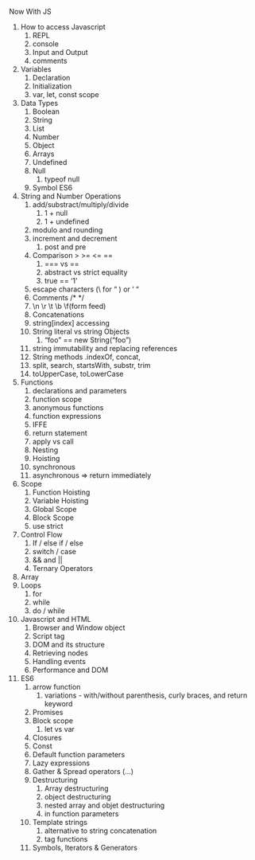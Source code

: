 Now With JS

1. How to access Javascript
    1. REPL
    2. console
    3. Input and Output
    4. comments
2. Variables
    1. Declaration
    2. Initialization
    3. var, let, const scope
3. Data Types
    1. Boolean
    2. String
    3. List
    4. Number
    5. Object
    6. Arrays
    7. Undefined
    8. Null
        1. typeof null
    9. Symbol ES6
4. String and Number Operations
    1. add/substract/multiply/divide
        1. 1 + null
        2. 1 + undefined
    2. modulo and rounding
    3. increment and decrement
        1. post and pre 
    4. Comparison > >= <= ==
        1. === vs == 
        2. abstract vs strict equality
        3. true == ‘1’
    5. escape characters (\ for “ ) or ‘ “ 
    6. Comments /* */
    7. \n \r \t \b \f(form feed)
    8. Concatenations
    9. string[index] accessing
    10. String literal vs string Objects
        1. “foo” == new String(“foo”)
    11. string immutability and replacing references
    12. String methods .indexOf, concat,
    13. split, search, startsWith, substr, trim
    14. toUpperCase, toLowerCase
5. Functions
    1. declarations and parameters
    2. function scope
    3. anonymous functions
    4. function expressions
    5. IFFE
    6. return statement
    7. apply vs call
    8. Nesting
    9. Hoisting
    10. synchronous
    11. asynchronous => return immediately
6. Scope
    1. Function Hoisting
    2. Variable Hoisting
    3. Global Scope
    4. Block Scope
    5. use strict
7. Control Flow
    1. If / else if / else
    2. switch / case
    3. && and ||
    4. Ternary Operators
8. Array
9. Loops
    1. for
    2. while
    3. do / while
10. Javascript and HTML
    1. Browser and Window object
    2. Script tag
    3. DOM and its structure
    4. Retrieving nodes 
    5. Handling events
    6. Performance and DOM
11. ES6
    1. arrow function
        1. variations - with/without parenthesis, curly braces, and return keyword
    2. Promises
    3. Block scope
        1. let vs var
    4. Closures 
    5. Const
    6. Default function parameters
    7. Lazy expressions
    8. Gather & Spread operators (…)
    9. Destructuring
        1. Array destructuring
        2. object destructuring
        3. nested array and objet destructuring
        4. in function parameters
    10. Template strings
        1. alternative to string concatenation
        2. tag functions
    11. Symbols, Iterators & Generators
